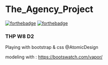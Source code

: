 # The_Agency_Project
[![forthebadge](https://forthebadge.com/images/badges/powered-by-electricity.svg)](https://forthebadge.com)
[![forthebadge](https://forthebadge.com/images/badges/ctrl-c-ctrl-v.svg)](https://forthebadge.com)


### THP W8 D2

Playing with bootstrap & css @AtomicDesign

modeling with : https://bootswatch.com/vapor/
